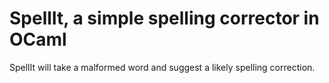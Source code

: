 # SpellIt, a simple spelling corrector in OCaml

SpellIt will take a malformed word and suggest a likely spelling correction.
